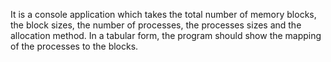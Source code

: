 It is a console application which takes the total number of memory blocks, the block sizes, 
the number of processes, the processes sizes and the allocation method. In a tabular 
form, the program should show the mapping of the processes to the blocks.
